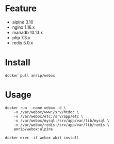 # Feature

-   alpine   3.10
-   nginx    1.16.x
-   mariadb  10.13.x
-   php      7.3.x
-   redis    5.0.x

# Install

```shell
docker pull anrip/webox
```

# Usage

```shell
docker run --name webox -d \
    -v /var/webox/www:/srv/htdoc \
    -v /var/webox/etc:/srv/app/etc \
    -v /var/webox/mysql:/srv/app/var/lib/mysql \
    -v /var/webox/redis:/srv/app/var/lib/redis \
    anrip/webox:alpine

docker exec -it webox wkit install
```
